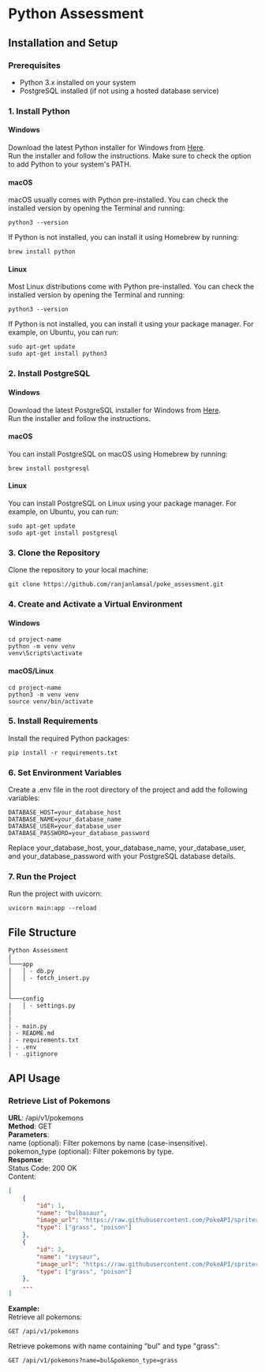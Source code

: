 # Python Assessment

## Installation and Setup
### Prerequisites
* Python 3.x installed on your system
* PostgreSQL installed (if not using a hosted database service)

### 1. Install Python
#### Windows
Download the latest Python installer for Windows from [Here](https://python.org).   
Run the installer and follow the instructions. Make sure to check the option to add Python to your system's PATH.

#### macOS
macOS usually comes with Python pre-installed. You can check the installed version by opening the Terminal and running:

```
python3 --version
```

If Python is not installed, you can install it using Homebrew by running:
```
brew install python
```

#### Linux
Most Linux distributions come with Python pre-installed. You can check the installed version by opening the Terminal and running:
```
python3 --version
```
If Python is not installed, you can install it using your package manager. For example, on Ubuntu, you can run:
```
sudo apt-get update
sudo apt-get install python3
```

### 2. Install PostgreSQL
#### Windows
Download the latest PostgreSQL installer for Windows from [Here](https://postgresql.org).   
Run the installer and follow the instructions.

#### macOS
You can install PostgreSQL on macOS using Homebrew by running:
```
brew install postgresql
```

#### Linux
You can install PostgreSQL on Linux using your package manager. For example, on Ubuntu, you can run:
```
sudo apt-get update
sudo apt-get install postgresql
```

### 3. Clone the Repository
Clone the repository to your local machine:
```
git clone https://github.com/ranjanlamsal/poke_assessment.git
```

### 4. Create and Activate a Virtual Environment
#### Windows
```
cd project-name
python -m venv venv
venv\Scripts\activate
```

#### macOS/Linux
```
cd project-name
python3 -m venv venv
source venv/bin/activate
```

### 5. Install Requirements
Install the required Python packages:
```
pip install -r requirements.txt
```

### 6. Set Environment Variables

Create a .env file in the root directory of the project and add the following variables:
```
DATABASE_HOST=your_database_host
DATABASE_NAME=your_database_name
DATABASE_USER=your_database_user
DATABASE_PASSWORD=your_database_password
```

Replace your_database_host, your_database_name, your_database_user, and your_database_password with your PostgreSQL database details.

### 7. Run the Project
Run the project with uvicorn:

```
uvicorn main:app --reload
```



## File Structure
```
Python Assessment    
│
└───app
│   │ - db.py
│   │ - fetch_insert.py
│   
│   
└───config
|   │ - settings.py
|
|
| - main.py
| - README.md
| - requirements.txt
| - .env
| - .gitignore

```

## API Usage

### Retrieve List of Pokemons
**URL**: /api/v1/pokemons   
**Method**: GET     
**Parameters**:     
name (optional): Filter pokemons by name (case-insensitive).    
pokemon_type (optional): Filter pokemons by type.   
**Response**:   
Status Code: 200 OK    
Content:        
```json
[
    {
        "id": 1,
        "name": "bulbasaur",
        "image_url": "https://raw.githubusercontent.com/PokeAPI/sprites/master/sprites/pokemon/1.png",
        "type": ["grass", "poison"]
    },
    {
        "id": 2,
        "name": "ivysaur",
        "image_url": "https://raw.githubusercontent.com/PokeAPI/sprites/master/sprites/pokemon/2.png",
        "type": ["grass", "poison"]
    },
    ...
]
```

**Example:**    
Retrieve all pokemons:     
```
GET /api/v1/pokemons
```

Retrieve pokemons with name containing "bul" and type "grass":
```
GET /api/v1/pokemons?name=bul&pokemon_type=grass
```
